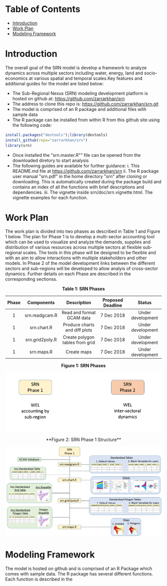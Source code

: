 

# Table of Contents

* [Introduction](#Introduction)
* [Work Plan](#WorkPlan)
* [Modeling Framework](#ModelingFramework)


# <a name="Introduction"></a>Introduction

The overall goal of the SRN model is develop a framework to analyze dynamics across multiple sectors including water, energy, land and socio-economics at various spatial and temporal scales.Key features and additional guides for the model are listed below:

- The Sub-Regional Nexus (SRN) modeling development platform is hosted on github at: https://github.com/zarrarkhan/srn
- The address to clone this repo is: https://github.com/zarrarkhan/srn.git
- The model is comprised of an R package and additional files with sample data
- The R package can be installed from within R from this github site using the following code:
```r
install.packages("devtools");library(devtools)
install_github(repo="zarrarkhan/srn")
library(srn)
```
- Once installed the "srn.master.R"" file can be opened from the downloaded diretory to start analysis
- The following guides are available for further guidance:
    i. This README.md file at https://github.com/zarrarkhan/srn 
    ii. The R package user manual "srn.pdf" in the home directory "srn" after cloning or downloading. This is automatically created during the package build and contains an index of all the functions with brief descriptions and dependencies.
    iii. The vignette inside srn/doc/srn.vignette.html. The vignette examples for each function.

# <a name="WorkPlan"></a>Work Plan

The work plan is divided into two phases as described in Table 1 and Figure 1 below. The plan for Phase 1 is to develop a multi-sector accounting tool which can be used to visualize and analyze the demands, supplies and distribution of various resources across multiple sectors at flexible sub-regional scales. The tools in this phase will be designed to be flexible and with an aim to allow interactions with multiple stakeholders and other models. In Phase 2 of the model development links between the different sectors and sub-regions will be developed to allow analyis of cross-sector dynamics. Further details on each Phase are described in the corresponding sectionss.  

<p align="center">
<b> Table 1: SRN Phases </b> 
</p>

| Phase |Components       |Description            |Proposed Deadline | Status  |
| :------:|:---------------:|:--------------------:|:-----------------:|:--------:|
| 1     | srn.readgcam.R  | Read and format GCAM data | 7 Dec 2018       | Under development |
| 1     | srn.chart.R     |  Produce charts and diff plots | 7 Dec 2018  |Under development |
| 1     | srn.grid2poly.R |   Create polygon tables from grid | 7 Dec 2018 | Under development |
| 1     | srn.maps.R      |   Create maps | 7 Dec 2018 | Under development |

<p align="center"> <b> Figure 1: SRN Phases </b> </p>
<p align="center"> <img src="READMEfigs/srn_workflowLongTerm.png" alt="SRN Phases"></p>

<p align="center"> **Figure 2: SRN Phase 1 Structure** </p>
<p align="center"> <img src="READMEfigs/srn_workflowPhase1.png" alt="SRN Phases"></p>

# <a name="ModelingFramework"></a>Modeling Framework

The model is hosted on github and is comprised of an R Package which comes with sample data. The R package has several different functions. Each function is described in the 
